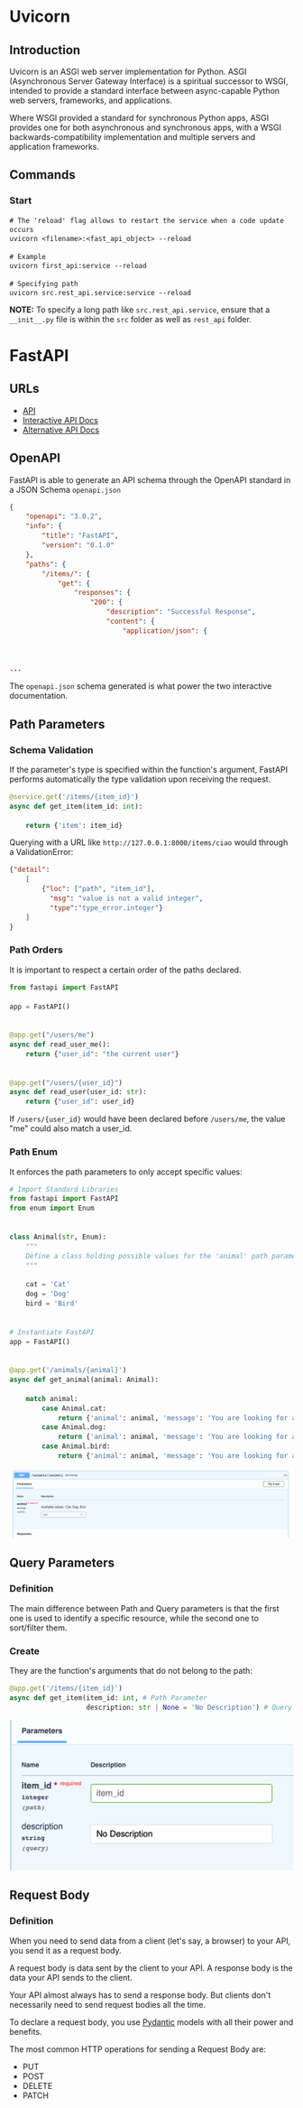 # Uvicorn

## Introduction
Uvicorn is an ASGI web server implementation for Python.
ASGI (Asynchronous Server Gateway Interface) is a spiritual successor to WSGI, 
intended to provide a standard interface between async-capable Python web servers, frameworks, and applications.

Where WSGI provided a standard for synchronous Python apps, ASGI provides one for both asynchronous and synchronous apps, 
with a WSGI backwards-compatibility implementation and multiple servers and application frameworks.

## Commands

### Start
``` shell
# The 'reload' flag allows to restart the service when a code update occurs
uvicorn <filename>:<fast_api_object> --reload

# Example
uvicorn first_api:service --reload

# Specifying path
uvicorn src.rest_api.service:service --reload
```

**NOTE:** To specify a long path like `src.rest_api.service`, ensure that a `__init__.py` file is within the `src` folder as well as `rest_api` folder.

# FastAPI

## URLs
- [API](http://127.0.0.1:8000)
- [Interactive API Docs](http://127.0.0.1:8000/docs)
- [Alternative API Docs](http://127.0.0.1:8000/redoc)

## OpenAPI
FastAPI is able to generate an API schema through the OpenAPI standard in a JSON Schema `openapi.json`
``` json
{
    "openapi": "3.0.2",
    "info": {
        "title": "FastAPI",
        "version": "0.1.0"
    },
    "paths": {
        "/items/": {
            "get": {
                "responses": {
                    "200": {
                        "description": "Successful Response",
                        "content": {
                            "application/json": {



...
```

The `openapi.json` schema generated is what power the two interactive documentation.

## Path Parameters

### Schema Validation
If the parameter's type is specified within the function's argument, FastAPI performs automatically the type
validation upon receiving the request.
``` python
@service.get('/items/{item_id}')
async def get_item(item_id: int):

    return {'item': item_id}
```

Querying with a URL like `http://127.0.0.1:8000/items/ciao` would through a ValidationError:
``` json
{"detail":
    [
        {"loc": ["path", "item_id"],
          "msg": "value is not a valid integer",
          "type":"type_error.integer"}
    ]
}
```

### Path Orders
It is important to respect a certain order of the paths declared.

``` python
from fastapi import FastAPI

app = FastAPI()


@app.get("/users/me")
async def read_user_me():
    return {"user_id": "the current user"}


@app.get("/users/{user_id}")
async def read_user(user_id: str):
    return {"user_id": user_id}
```

If `/users/{user_id}` would have been declared before `/users/me`, the value "me" could also match a user_id.

### Path Enum
It enforces the path parameters to only accept specific values:
``` python
# Import Standard Libraries
from fastapi import FastAPI
from enum import Enum


class Animal(str, Enum):
    """
    Define a class holding possible values for the 'animal' path parameter. No other values would be accepted
    """

    cat = 'Cat'
    dog = 'Dog'
    bird = 'Bird'


# Instantiate FastAPI
app = FastAPI()


@app.get('/animals/{animal}')
async def get_animal(animal: Animal):

    match animal:
        case Animal.cat:
            return {'animal': animal, 'message': 'You are looking for a cat'}
        case Animal.dog:
            return {'animal': animal, 'message': 'You are looking for a dog'}
        case Animal.bird:
            return {'animal': animal, 'message': 'You are looking for a bird'}
```
![Enum Path Parameters](./docs_images/fast_api_docs_image_1.png)

## Query Parameters

### Definition
The main difference between Path and Query parameters is that the first one is used to identify a specific resource, 
while the second one to sort/filter them.

### Create
They are the function's arguments that do not belong to the path:
``` python
@app.get('/items/{item_id}')
async def get_item(item_id: int, # Path Parameter
                   description: str | None = 'No Description') # Query parameter with a default value
```
![Query Parameters](./docs_images/fast_api_docs_image_2.png)


## Request Body

### Definition
When you need to send data from a client (let's say, a browser) to your API, you send it as a request body.

A request body is data sent by the client to your API. A response body is the data your API sends to the client.

Your API almost always has to send a response body. But clients don't necessarily need to send request bodies all the time.

To declare a request body, you use [Pydantic](https://pydantic-docs.helpmanual.io/) 
models with all their power and benefits.

The most common HTTP operations for sending a Request Body are:
- PUT
- POST
- DELETE
- PATCH

